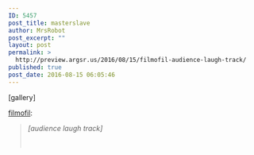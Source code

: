 ```yaml
---
ID: 5457
post_title: masterslave
author: MrsRobot
post_excerpt: ""
layout: post
permalink: >
  http://preview.argsr.us/2016/08/15/filmofil-audience-laugh-track/
published: true
post_date: 2016-08-15 06:05:46
---
```

[gallery]
<p><a class="tumblr_blog" href="http://filmofil.tumblr.com/post/148808504861">filmofil</a>:</p>
<blockquote>
<p><i>[audience laugh track]</i>

<br /></p>
</blockquote>